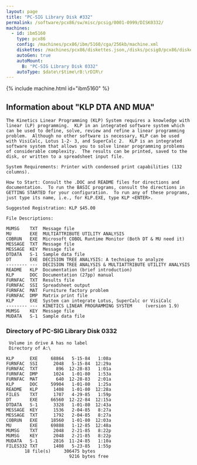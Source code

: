 ```yaml
---
layout: page
title: "PC-SIG Library Disk #332"
permalink: /software/pcx86/sw/misc/pcsig/0001-0999/DISK0332/
machines:
  - id: ibm5160
    type: pcx86
    config: /machines/pcx86/ibm/5160/cga/256kb/machine.xml
    diskettes: /machines/pcx86/diskettes.json,/disks/pcsig0/pcx86/diskettes.json
    autoGen: true
    autoMount:
      B: "PC-SIG Library Disk 0332"
    autoType: $date\r$time\rB:\rDIR\r
---
```


{% include machine.html id="ibm5160" %}

## Information about "KLP DTA AND MUA"

    The Kinetics Linear Programming (KLP) System requires a knowledge with
    linear (LP) programming.  KLP in an integrated software system which
    can be used to define, solve, review and refine a linear programming
    problem.  Although no other software is necessary, KLP can be used
    with VisiCalc, Lotus 1-2- 3, and SuperCalc 2.  KLP is an integrated
    software system that allows you to solve linear programming problems
    of considerable complexity.  The results can be printed, saved to the
    disk, or written to a spreadsheet input file.
    
    System Requirements: Printer with condensed print capabilities (132
    columns).
    
    How to Start: Consult the .DOC and README files for directions and
    documentation.  To run the BASIC programs, consult the directions in
    GETTING STARTED for your configuration.  To run any of these programs,
    just type its name, i.e., for KLP.EXE, type KLP <ENTER>.
    
    Suggested Registration: KLP $45.00
    
    File Descriptions:
    
    MUMSG    TXT  Message file
    MU       EXE  MULTIATTRIBUTE UTILITY ANALYSIS
    COBRUN   EXE  Microsoft COBOL Runtime Monitor (Both DT & MU need it)
    MESSAGE  TXT  Message file
    MESSAGE  KEY  Message file
    DTDATA   S-1  Sample data file
    DT       EXE  DECISION TREE ANALYSIS: A technique to analyze
    -------- ---  DECISION TREE ANALYSIS & MULTIATTRIBUTE UTILITY ANALYSIS
    README   KLP  Documentation (brief introduction)
    KLP      DOC  Documentation (27pp) manual
    FURNFAC  TXT  Results file
    FURNFAC  SSI  Spreadsheet output
    FURNFAC  MAT  Furniture factory problem
    FURNFAC  DMP  Matrix print file
    KLP      EXE  System can integrate Lotus, SuperCalc or VisiCalc
    -------- ---  KINETICS LINEAR PROGRAMMING SYSTEM     (version 1.9)
    MUMSG    KEY  Message file
    MUDATA   S-1  Sample data file

### Directory of PC-SIG Library Disk 0332

     Volume in drive A has no label
     Directory of A:\

    KLP      EXE     68864   5-15-84   1:08a
    FURNFAC  SSI      2048   5-15-84  12:29a
    FURNFAC  TXT       896  12-28-83   1:01a
    FURNFAC  DMP      1024   1-01-80   1:53a
    FURNFAC  MAT       640  12-28-83   2:01a
    KLP      DOC     59904   1-01-80   1:25a
    README   KLP      1408   1-01-80  12:28a
    FILES    TXT      1707   4-29-85   1:59p
    DT       EXE     66560  12-22-84  12:15a
    DTDATA   S-1      3328   1-01-80  12:43a
    MESSAGE  KEY      1536   2-04-85   8:27a
    MESSAGE  TXT      1792   2-04-85   8:27a
    COBRUN   EXE     18560   1-01-80  12:03a
    MU       EXE     69888   1-12-85  12:48a
    MUMSG    TXT      2048   2-21-85   8:22p
    MUMSG    KEY      2048   2-21-85   8:22p
    MUDATA   S-1      2816  11-24-85   1:10a
    FILES332 TXT      1408   5-23-85   1:55p
           18 file(s)     306475 bytes
                            9216 bytes free

